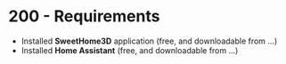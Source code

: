 # 200 - Requirements

- Installed **SweetHome3D** application (free, and downloadable from ...)
- Installed **Home Assistant** (free, and downloadable from ...)
